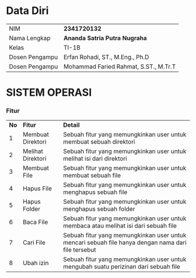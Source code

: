 # Data Diri

|  |  |
|--|--|
| NIM | **2341720132** |
| Nama Lengkap | **Ananda Satria Putra Nugraha** |
| Kelas | TI-1B |
| Dosen Pengampu | Erfan Rohadi, ST., M.Eng., Ph.D |
| Dosen Pengampu | Mohammad Faried Rahmat, S.ST., M.Tr.T |

# SISTEM OPERASI
### Fitur
|  |  |  |
|--|--|--|
|**No**| **Fitur** | **Detail** |
| 1 | Membuat Direktori | Sebuah fitur yang memungkinkan user untuk membuat sebuah direktori |
| 2 | Melihat Direktori | Sebuah fitur yang memungkinkan user untuk melihat isi dari direktori |
| 3 | Membuat File | Sebuah fitur yang memungkinkan user untuk membuat sebuah file |
| 4 | Hapus File | Sebuah fitur yang memungkinkan user untuk menghapus sebuah file |
| 5 | Hapus Folder | Sebuah fitur yang memungkinkan user untuk menghapus sebuah folder |
| 6 | Baca File | Sebuah fitur yang memungkinkan user untuk membaca atau melihat isi dari sebuah file |
| 7 | Cari File | Sebuah fitur yang memungkinkan user untuk mencari sebuah file hanya dengan nama dari file tersebut |
| 8 | Ubah izin | Sebuah fitur yang memungkinkan user untuk mengubah suatu perizinan dari sebuah file |
